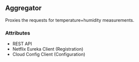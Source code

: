 ## Aggregator
Proxies the requests for temperature+humidity measurements. 
### Attributes
- REST API
- Netflix Eureka Client (Registration)
- Cloud Config Client (Configuration)
